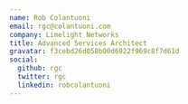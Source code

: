 ```yaml
---
name: Rob Colantuoni
email: rgc@colantuoni.com
company: Limelight Networks
title: Advanced Services Architect
gravatar: f3cebd26d058b00d6922f969c8f7d61d
social:
  github: rgc
  twitter: rgc
  linkedin: robcolantuoni
---
```

